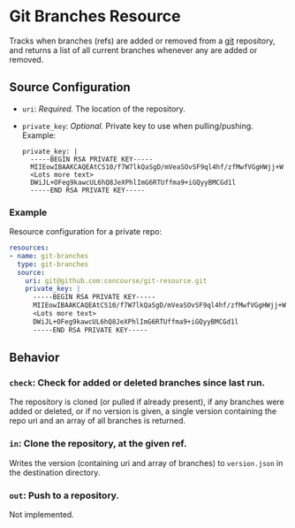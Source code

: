 # Git Branches Resource

Tracks when branches (refs) are added or removed from a [git](http://git-scm.com/) repository,
and returns a list of all current branches whenever any are added or removed.

## Source Configuration

* `uri`: *Required.* The location of the repository.

* `private_key`: *Optional.* Private key to use when pulling/pushing.
    Example:
    ```
    private_key: |
      -----BEGIN RSA PRIVATE KEY-----
      MIIEowIBAAKCAQEAtCS10/f7W7lkQaSgD/mVeaSOvSF9ql4hf/zfMwfVGgHWjj+W
      <Lots more text>
      DWiJL+OFeg9kawcUL6hQ8JeXPhlImG6RTUffma9+iGQyyBMCGd1l
      -----END RSA PRIVATE KEY-----
    ```

### Example

Resource configuration for a private repo:

``` yaml
resources:
- name: git-branches
  type: git-branches
  source:
    uri: git@github.com:concourse/git-resource.git
    private_key: |
      -----BEGIN RSA PRIVATE KEY-----
      MIIEowIBAAKCAQEAtCS10/f7W7lkQaSgD/mVeaSOvSF9ql4hf/zfMwfVGgHWjj+W
      <Lots more text>
      DWiJL+OFeg9kawcUL6hQ8JeXPhlImG6RTUffma9+iGQyyBMCGd1l
      -----END RSA PRIVATE KEY-----
```

## Behavior

### `check`: Check for added or deleted branches since last run.

The repository is cloned (or pulled if already present), if any branches
were added or deleted, or if no version is given, a single version
containing the repo uri and an array of all branches is returned.

### `in`: Clone the repository, at the given ref.

Writes the version (containing uri and array of branches) to
`version.json` in the destination directory.

### `out`: Push to a repository.

Not implemented.
